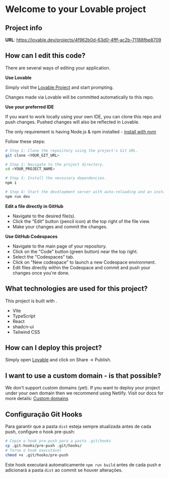 # Welcome to your Lovable project

## Project info

**URL**: https://lovable.dev/projects/4f962b0d-63d0-4fff-ac2b-71188fbe8709

## How can I edit this code?

There are several ways of editing your application.

**Use Lovable**

Simply visit the [Lovable Project](https://lovable.dev/projects/4f962b0d-63d0-4fff-ac2b-71188fbe8709) and start prompting.

Changes made via Lovable will be committed automatically to this repo.

**Use your preferred IDE**

If you want to work locally using your own IDE, you can clone this repo and push changes. Pushed changes will also be reflected in Lovable.

The only requirement is having Node.js & npm installed - [install with nvm](https://github.com/nvm-sh/nvm#installing-and-updating)

Follow these steps:

```sh
# Step 1: Clone the repository using the project's Git URL.
git clone <YOUR_GIT_URL>

# Step 2: Navigate to the project directory.
cd <YOUR_PROJECT_NAME>

# Step 3: Install the necessary dependencies.
npm i

# Step 4: Start the development server with auto-reloading and an instant preview.
npm run dev
```

**Edit a file directly in GitHub**

- Navigate to the desired file(s).
- Click the "Edit" button (pencil icon) at the top right of the file view.
- Make your changes and commit the changes.

**Use GitHub Codespaces**

- Navigate to the main page of your repository.
- Click on the "Code" button (green button) near the top right.
- Select the "Codespaces" tab.
- Click on "New codespace" to launch a new Codespace environment.
- Edit files directly within the Codespace and commit and push your changes once you're done.

## What technologies are used for this project?

This project is built with .

- Vite
- TypeScript
- React
- shadcn-ui
- Tailwind CSS

## How can I deploy this project?

Simply open [Lovable](https://lovable.dev/projects/4f962b0d-63d0-4fff-ac2b-71188fbe8709) and click on Share -> Publish.

## I want to use a custom domain - is that possible?

We don't support custom domains (yet). If you want to deploy your project under your own domain then we recommend using Netlify. Visit our docs for more details: [Custom domains](https://docs.lovable.dev/tips-tricks/custom-domain/)

## Configuração Git Hooks

Para garantir que a pasta `dist` esteja sempre atualizada antes de cada push, configure o hook pre-push:

```bash
# Copie o hook pre-push para a pasta .git/hooks
cp .git-hooks/pre-push .git/hooks/
# Torne o hook executável
chmod +x .git/hooks/pre-push
```

Este hook executará automaticamente `npm run build` antes de cada push e adicionará a pasta `dist` ao commit se houver alterações.
